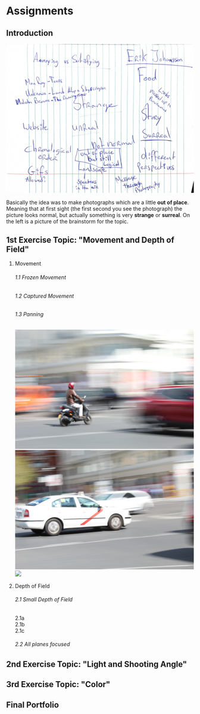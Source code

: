 Assignments
============

## Introduction

<div class="pure-g">
    <div class="pure-u-1-2">
    	<img class="pure-img" src="photos/process-ideas.jpg" data-caption="Writing down ideas..." />
    </div>
    <div class="pure-u-1-2">
    	<p>Basically the idea was to make photographs which are a little <b>out of place</b>. Meaning that at first sight (the first second you see the photograph) the picture looks normal, but actually something is very <b>strange</b> or <b>surreal</b>. On the left is a picture of the brainstorm for the topic.</p>
    </div>
</div>

## 1st Exercise Topic: "Movement and Depth of Field"

1. Movement

   <div class="pure-g">
    <div class="pure-u-1-3">
           <h6>1.1 Frozen Movement</h6>
       </div>
    <div class="pure-u-1-3">
           <h6>1.2 Captured Movement</h6>
    </div>
       <div class="pure-u-1-3">
           <h6>1.3 Panning</h6>
           <div class="pure-g">
                <div class="pure-u-1-3"><img class="pre-img" src="photos/IMG_0103.JPG" /></div>
                <div class="pure-u-1-3"><img class="pure-img" src="photos/IMG_0086.JPG" /></div>
             <div class="pure-u-1-3"><img class="pure-img" src="photos/IMG_0081.JPG" /></div>
            </div>
       </div>
   </div>
   
2. Depth of Field

   <div class="pure-g">
       <div class="pure-u-1-2">
           <h6>2.1 Small Depth of Field</h6>
           <div class="pure-g">
               <div class="pure-u-1-3">2.1a</div>
               <div class="pure-u-1-3">2.1b</div>
               <div class="pure-u-1-3">2.1c</div>
           </div>
       </div>
       <div class="pure-u-1-2">
           <h6>2.2 All planes focused</h6>
       </div>
   </div>


## 2nd Exercise Topic: "Light and Shooting Angle"



## 3rd Exercise Topic: "Color"



## Final Portfolio



